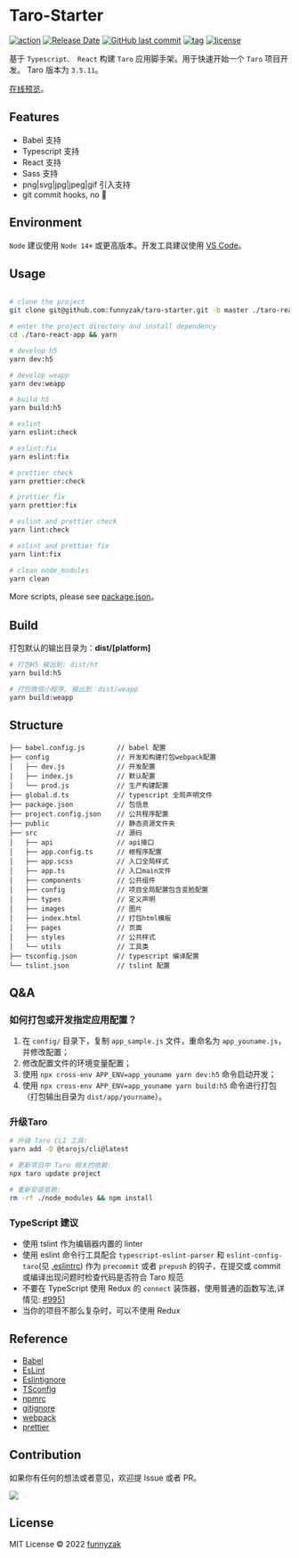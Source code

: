 # Taro-Starter

[![action][ci-image]][ci-url] [![Release Date][rle-image]][rle-url] [![GitHub last commit][last-commit-image]][repository-url] [![tag][tag-image]][rle-url] [![license][license-image]][repository-url]

 <!-- [![Sourcegraph][sg-image]][sg-url]  -->
<!-- [![GitHub repo size][repo-size-image]][repository-url]
 -->
[ci-image]: https://github.com/funnyzak/taro-starter/actions/workflows/ci.yml/badge.svg
[ci-url]: https://github.com/funnyzak/taro-starter/actions
[license-image]: https://img.shields.io/github/license/funnyzak/taro-starter.svg?style=flat-square
[repository-url]: https://github.com/funnyzak/taro-starter
[repo-size-image]: https://img.shields.io/github/repo-size/funnyzak/taro-starter
[commit-activity-image]: https://img.shields.io/github/commit-activity/m/funnyzak/taro-starter?style=flat-square
[last-commit-image]: https://img.shields.io/github/last-commit/funnyzak/taro-starter?style=flat-square&lable=commit
[rle-image]: https://img.shields.io/github/release-date/funnyzak/taro-starter.svg?label=release
[rle-url]: https://github.com/funnyzak/taro-starter/releases/latest
[sg-url]: https://sourcegraph.com/github.com/funnyzak/taro-starter
[sg-image]: https://img.shields.io/badge/view%20on-Sourcegraph-brightgreen.svg?style=flat-square
[tag-image]: https://img.shields.io/github/tag/funnyzak/taro-starter.svg

基于 `Typescript、 React` 构建 `Taro` 应用脚手架。用于快速开始一个 `Taro` 项目开发。 Taro 版本为 `3.5.11`。

[在线预览](https://funnyzak.github.io/taro-starter/)。

## Features

- Babel 支持
- Typescript 支持
- React 支持
- Sass 支持
- png|svg|jpg|jpeg|gif 引入支持
- git commit hooks, no 💩

## Environment

`Node` 建议使用 `Node 14+` 或更高版本。开发工具建议使用 [VS Code](https://code.visualstudio.com/)。

## Usage

```bash

# clone the project
git clone git@github.com:funnyzak/taro-starter.git -b master ./taro-react-app

# enter the project directory and install dependency
cd ./taro-react-app && yarn

# develop h5
yarn dev:h5

# develop weapp
yarn dev:weapp

# build h5
yarn build:h5

# eslint
yarn eslint:check

# eslint:fix
yarn eslint:fix

# prettier check
yarn prettier:check

# prettier fix
yarn prettier:fix

# eslint and prettier check
yarn lint:check

# eslint and prettier fix
yarn lint:fix

# clean node_modules
yarn clean
```

More scripts, please see [package.json](./package.json)。

## Build

打包默认的输出目录为：**dist/[platform]**

```bash
# 打包H5 输出到: dist/ht
yarn build:h5

# 打包微信小程序, 输出到：dist/weapp
yarn build:weapp
```

## Structure

    ├── babel.config.js        // babel 配置
    ├── config                 // 开发和构建打包webpack配置
    │   ├── dev.js             // 开发配置
    │   ├── index.js           // 默认配置
    │   └── prod.js            // 生产构建配置
    ├── global.d.ts            // typescript 全局声明文件
    ├── package.json           // 包信息
    ├── project.config.json    // 公共程序配置
    ├── public                 // 静态资源文件夹
    ├── src                    // 源码
    │   ├── api                // api接口
    │   ├── app.config.ts      // 根程序配置
    │   ├── app.scss           // 入口全局样式
    │   ├── app.ts             // 入口main文件
    │   ├── components         // 公共组件
    │   ├── config             // 项目全局配置包含变脸配置
    │   ├── types              // 定义声明
    │   ├── images             // 图片
    │   ├── index.html         // 打包html模板
    │   ├── pages              // 页面
    │   ├── styles             // 公共样式
    │   └── utils              // 工具类
    ├── tsconfig.json          // typescript 编译配置
    └── tslint.json            // tslint 配置

## Q&A

### 如何打包或开发指定应用配置？

1. 在 `config/` 目录下，复制 `app_sample.js` 文件，重命名为 `app_youname.js`，并修改配置；
2. 修改配置文件的环境变量配置；
3. 使用 `npx cross-env APP_ENV=app_youname yarn dev:h5` 命令启动开发；
4. 使用 `npx cross-env APP_ENV=app_youname yarn build:h5` 命令进行打包（打包输出目录为 `dist/app/yourname`）。

### 升级Taro

```bash
# 升级 Taro CLI 工具:
yarn add -D @tarojs/cli@latest

# 更新项目中 Taro 相关的依赖:
npx taro update project

# 重新安装依赖:
rm -rf ./node_modules && npm install
```

### TypeScript 建议

- 使用 tslint 作为编辑器内置的 linter
- 使用 eslint 命令行工具配合 `typescript-eslint-parser` 和 `eslint-config-taro`(见 [.eslintrc](./eslintrc)) 作为 `precommit` 或者 `prepush` 的钩子，在提交或 commit 或编译出现问题时检查代码是否符合 Taro 规范
- 不要在 TypeScript 使用 Redux 的 `connect` 装饰器，使用普通的函数写法,详情见: [#9951](https://github.com/DefinitelyTyped/DefinitelyTyped/issues/9951)
- 当你的项目不那么复杂时，可以不使用 Redux

## Reference

- [Babel](https://babel.docschina.org/docs/en/7.0.0/configuration/)
- [EsLint](https://eslint.org/docs/user-guide/configuring/)
- [Eslintignore](https://eslint.org/docs/user-guide/configuring/ignoring-code#the-eslintignore-file)
- [TSconfig](https://www.typescriptlang.org/tsconfig/)
- [npmrc](https://docs.npmjs.com/cli/v7/configuring-npm/npmrc)
- [gitignore](https://git-scm.com/docs/gitignore)
- [webpack](https://webpack.docschina.org/guides/getting-started/)
- [prettier](https://prettier.io/docs/en/index.html)

## Contribution

如果你有任何的想法或者意见，欢迎提 Issue 或者 PR。

<a href="https://github.com/funnyzak/taro-starter/graphs/contributors">
  <img src="https://contrib.rocks/image?repo=funnyzak/taro-starter" />
</a>

## License

MIT License © 2022 [funnyzak](https://github.com/funnyzak)
